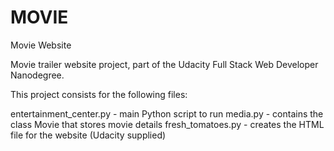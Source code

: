 # MOVIE
Movie Website

Movie trailer website project, part of the Udacity Full Stack Web Developer Nanodegree.

This project consists for the following files:

entertainment_center.py - main Python script to run
media.py - contains the class Movie that stores movie details
fresh_tomatoes.py - creates the HTML file for the website (Udacity supplied)
